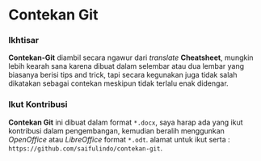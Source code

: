 Contekan Git
=======

### Ikhtisar

**Contekan-Git** diambil secara ngawur dari *translate*
**Cheatsheet**, mungkin lebih kearah sana karena dibuat dalam
selembar atau dua lembar yang biasanya berisi tips
and trick, tapi secara kegunakan juga tidak salah
dikatakan sebagai contekan meskipun tidak terlalu
enak didengar.

### Ikut Kontribusi

**Contekan Git** ini dibuat dalam format `*.docx`, saya harap
ada yang ikut kontribusi dalam pengembangan, kemudian beralih
menggunkan *OpenOffice* atau *LibreOffice* format `*.odt`. alamat
untuk ikut serta : `https://github.com/saifulindo/contekan-git`.

